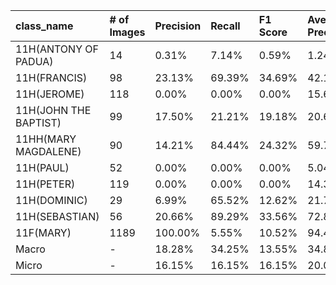 | class_name            | # of Images   | Precision   | Recall   | F1 Score   | Average Precision   |
|:----------------------|:--------------|:------------|:---------|:-----------|:--------------------|
| 11H(ANTONY OF PADUA)  | 14            | 0.31%       | 7.14%    | 0.59%      | 1.24%               |
| 11H(FRANCIS)          | 98            | 23.13%      | 69.39%   | 34.69%     | 42.17%              |
| 11H(JEROME)           | 118           | 0.00%       | 0.00%    | 0.00%      | 15.69%              |
| 11H(JOHN THE BAPTIST) | 99            | 17.50%      | 21.21%   | 19.18%     | 20.66%              |
| 11HH(MARY MAGDALENE)  | 90            | 14.21%      | 84.44%   | 24.32%     | 59.78%              |
| 11H(PAUL)             | 52            | 0.00%       | 0.00%    | 0.00%      | 5.04%               |
| 11H(PETER)            | 119           | 0.00%       | 0.00%    | 0.00%      | 14.32%              |
| 11H(DOMINIC)          | 29            | 6.99%       | 65.52%   | 12.62%     | 21.75%              |
| 11H(SEBASTIAN)        | 56            | 20.66%      | 89.29%   | 33.56%     | 72.89%              |
| 11F(MARY)             | 1189          | 100.00%     | 5.55%    | 10.52%     | 94.48%              |
| Macro                 | -             | 18.28%      | 34.25%   | 13.55%     | 34.80%              |
| Micro                 | -             | 16.15%      | 16.15%   | 16.15%     | 20.01%              |